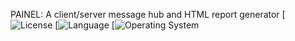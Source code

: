 PAINEL: A client/server message hub and HTML report generator 
[![License](https://img.shields.io/badge/license-Apache%202-red.svg)
[![Language](https://img.shields.io/badge/C%20Std-11-blue.svg/badge/C%20Std-11-blue.svg)
[![Operating System](https://img.shields.io/badge/os-Linux-green.svg)
